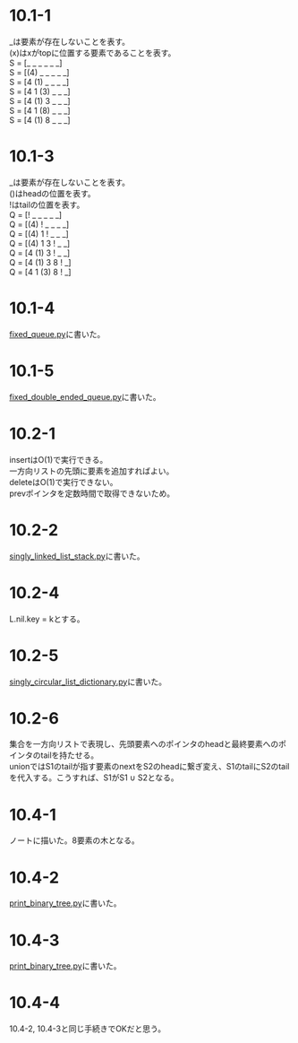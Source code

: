 # 10.1-1
\_は要素が存在しないことを表す。  
(x)はxがtopに位置する要素であることを表す。  
S = [_ _ _ _ _ _]  
S = [(4) _ _ _ _ _]  
S = [4 (1) _ _ _ _]  
S = [4 1 (3) _ _ _]  
S = [4 (1) 3 _ _ _]  
S = [4 1 (8) _ _ _]  
S = [4 (1) 8 _ _ _]

# 10.1-3
\_は要素が存在しないことを表す。  
()はheadの位置を表す。  
!はtailの位置を表す。  
Q = [! _ _ _ _ _]  
Q = [(4) ! _ _ _ _]  
Q = [(4) 1 ! _ _ _]  
Q = [(4) 1 3 ! _ _]  
Q = [4 (1) 3 ! _ _]  
Q = [4 (1) 3 8 ! _]  
Q = [4 1 (3) 8 ! _]  

# 10.1-4
[fixed_queue.py](./src/fixed_queue.py)に書いた。

# 10.1-5
[fixed_double_ended_queue.py](./src/fixed_double_ended_queue.py)に書いた。

# 10.2-1
insertはO(1)で実行できる。  
一方向リストの先頭に要素を追加すればよい。  
deleteはO(1)で実行できない。  
prevポインタを定数時間で取得できないため。

# 10.2-2
[singly_linked_list_stack.py](./src/singly_linked_list_stack.py)に書いた。

# 10.2-4
L.nil.key = kとする。

# 10.2-5
[singly_circular_list_dictionary.py](./src/singly_circular_list_dictionary.py)に書いた。

# 10.2-6
集合を一方向リストで表現し、先頭要素へのポインタのheadと最終要素へのポインタのtailを持たせる。  
unionではS1のtailが指す要素のnextをS2のheadに繋ぎ変え、S1のtailにS2のtailを代入する。こうすれば、S1がS1 ∪ S2となる。

# 10.4-1
ノートに描いた。8要素の木となる。

# 10.4-2
[print_binary_tree.py](./src/print_binary_tree.py)に書いた。

# 10.4-3
[print_binary_tree.py](./src/print_binary_tree.py)に書いた。

# 10.4-4
10.4-2, 10.4-3と同じ手続きでOKだと思う。
